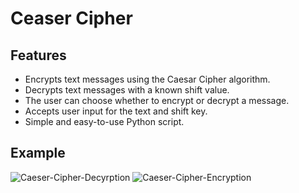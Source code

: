 # Ceaser Cipher

## Features
- Encrypts text messages using the Caesar Cipher algorithm.
- Decrypts text messages with a known shift value.
- The user can choose whether to encrypt or decrypt a message.
- Accepts user input for the text and shift key.
- Simple and easy-to-use Python script.

## Example
![Caeser-Cipher-Decyrption](https://github.com/user-attachments/assets/719f5881-1ca5-4123-8b0f-5df30c5fd7f6)
![Caeser-Cipher-Encryption](https://github.com/user-attachments/assets/813657b5-39f3-44cb-bab6-cd86b09e07f7)

